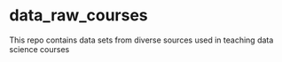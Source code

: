 # data_raw_courses
This repo contains data sets from diverse sources used in teaching data science courses
